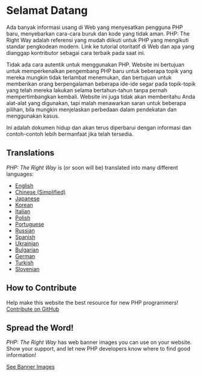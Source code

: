 # Selamat Datang

Ada banyak informasi usang di Web yang menyesatkan pengguna PHP baru, menyebarkan 
cara-cara buruk dan kode yang tidak aman. PHP: The Right Way adalah referensi yang
mudah diikuti untuk PHP yang mengikuti standar pengkodean modern. Link ke tutorial 
otoritatif di Web dan apa yang dianggap kontributor sebagai cara terbaik pada saat ini.

Tidak ada cara autentik untuk menggunakan PHP. Website ini bertujuan untuk memperkenalkan 
pengembang PHP baru untuk beberapa topik yang mereka mungkin tidak terlambat menemukan, 
dan bertujuan untuk memberikan orang berpengalaman beberapa ide-ide segar pada 
topik-topik yang telah mereka lakukan selama bertahun-tahun tanpa pernah mempertimbangkan kembali. 
Website ini juga tidak akan memberitahu Anda alat-alat yang digunakan, tapi malah 
menawarkan saran untuk beberapa pilihan, bila mungkin menjelaskan perbedaan dalam pendekatan 
dan menggunakan kasus.


Ini adalah dokumen hidup dan akan terus diperbarui dengan informasi dan contoh-contoh 
lebih bermanfaat jika telah tersedia.

## Translations

_PHP: The Right Way_ is (or soon will be) translated into many different languages:

* [English](http://www.phptherightway.com)
* [Chinese (Simplified)](http://wulijun.github.com/php-the-right-way)
* [Japanese](http://ja.phptherightway.com)
* [Korean](http://wafe.github.io/php-the-right-way/)
* [Italian](http://it.phptherightway.com/)
* [Polish](http://pl.phptherightway.com/)
* [Portuguese](http://br.phptherightway.com/)
* [Russian](http://getjump.github.io/ru-php-the-right-way)
* [Spanish](http://phpdevenezuela.github.io/php-the-right-way/)
* [Ukrainian](http://iflista.github.com/php-the-right-way/)
* [Bulgarian](http://bg.phptherightway.com/)
* [German](http://rwetzlmayr.github.io/php-the-right-way/)
* [Turkish](http://hkulekci.github.io/php-the-right-way/)
* [Slovenian](http://sl.phptherightway.com)

## How to Contribute

Help make this website the best resource for new PHP programmers! [Contribute on GitHub][1]

## Spread the Word!

_PHP: The Right Way_ has web banner images you can use on your website. Show your support, and let new PHP developers
know where to find good information!

[See Banner Images][2]

[1]: https://github.com/codeguy/php-the-right-way/tree/gh-pages
[2]: /banners.html
